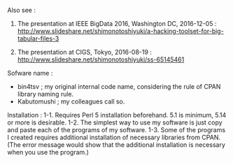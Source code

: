 
Also see : 

1. The presentation at IEEE BigData 2016, Washington DC, 2016-12-05 : 
  http://www.slideshare.net/shimonotoshiyuki/a-hacking-toolset-for-big-tabular-files-3
  
2. The presentation at CIGS, Tokyo, 2016-08-19 :  
  http://www.slideshare.net/shimonotoshiyuki/ss-65145461


Sofware name : 
  - bin4tsv ; my original internal code name, considering the rule of CPAN library naming rule. 
  - Kabutomushi  ; my colleagues call so. 


Installation : 
  1-1. Requires Perl 5 installation beforehand. 5.1 is minimum, 5.14 or more is desirable. 
  1-2. The simplest way to use my software is just copy and paste each of the programs of my software. 
  1-3. Some of the programs I created requires additional installation of necessary libraries from CPAN. 
       (The error message would show that the additional installation is necessary when you use the program.)

